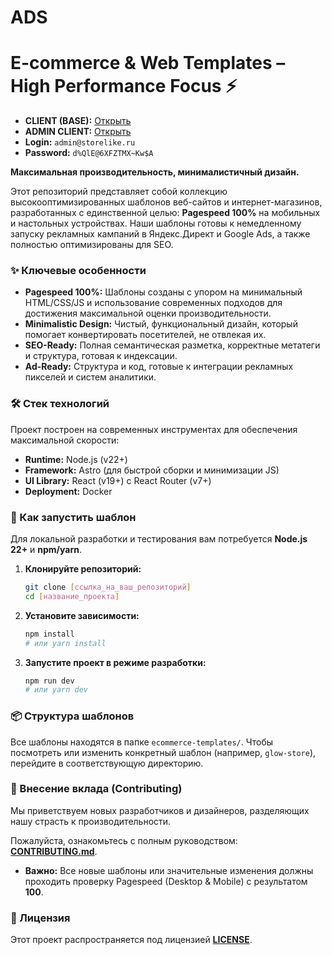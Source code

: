 # ADS  
# E-commerce & Web Templates – High Performance Focus ⚡

- **CLIENT (BASE):** [Открыть](https://bbabv7itgrncm4gvhgot.containers.yandexcloud.net)  
- **ADMIN CLIENT:** [Открыть](https://bban9brl7081u3mtsdp8.containers.yandexcloud.net)
 - **Login:** `admin@storelike.ru`  
  - **Password:** `d%QlE@6XFZTMX~Kw$A`


**Максимальная производительность, минималистичный дизайн.**

Этот репозиторий представляет собой коллекцию высокооптимизированных шаблонов веб-сайтов и интернет-магазинов, разработанных с единственной целью: **Pagespeed 100%** на мобильных и настольных устройствах. Наши шаблоны готовы к немедленному запуску рекламных кампаний в Яндекс.Директ и Google Ads, а также полностью оптимизированы для SEO.

### ✨ Ключевые особенности

* **Pagespeed 100%:** Шаблоны созданы с упором на минимальный HTML/CSS/JS и использование современных подходов для достижения максимальной оценки производительности.
* **Minimalistic Design:** Чистый, функциональный дизайн, который помогает конвертировать посетителей, не отвлекая их.
* **SEO-Ready:** Полная семантическая разметка, корректные метатеги и структура, готовая к индексации.
* **Ad-Ready:** Структура и код, готовые к интеграции рекламных пикселей и систем аналитики.

### 🛠 Стек технологий

Проект построен на современных инструментах для обеспечения максимальной скорости:

* **Runtime:** Node.js (v22+)
* **Framework:** Astro (для быстрой сборки и минимизации JS)
* **UI Library:** React (v19+) с React Router (v7+)
* **Deployment:** Docker

### 🚀 Как запустить шаблон

Для локальной разработки и тестирования вам потребуется **Node.js 22+** и **npm/yarn**.

1.  **Клонируйте репозиторий:**
    ```bash
    git clone [ссылка_на_ваш_репозиторий]
    cd [название_проекта]
    ```
2.  **Установите зависимости:**
    ```bash
    npm install
    # или yarn install
    ```
3.  **Запустите проект в режиме разработки:**
    ```bash
    npm run dev
    # или yarn dev
    ```

### 📦 Структура шаблонов

Все шаблоны находятся в папке `ecommerce-templates/`. Чтобы посмотреть или изменить конкретный шаблон (например, `glow-store`), перейдите в соответствующую директорию.

### 🤝 Внесение вклада (Contributing)

Мы приветствуем новых разработчиков и дизайнеров, разделяющих нашу страсть к производительности.

Пожалуйста, ознакомьтесь с полным руководством: **[CONTRIBUTING.md](./CONTRIBUTING.md)**.

* **Важно:** Все новые шаблоны или значительные изменения должны проходить проверку Pagespeed (Desktop & Mobile) с результатом **100**.

### 📄 Лицензия

Этот проект распространяется под лицензией **[LICENSE](./LICENSE)**.
